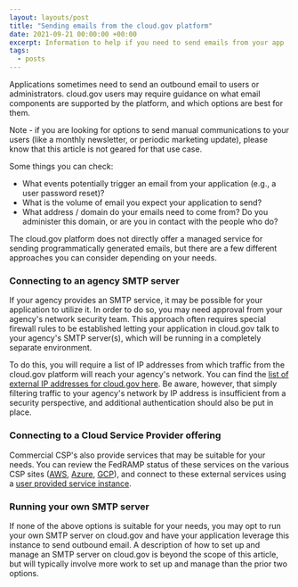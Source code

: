 ```yaml
---
layout: layouts/post
title: "Sending emails from the cloud.gov platform"
date: 2021-09-21 00:00:00 +00:00
excerpt: Information to help if you need to send emails from your app
tags:
  - posts
---
```


Applications sometimes need to send an outbound email to users or administrators. cloud.gov users may require guidance on what email components are supported by the platform, and which options are best for them.

Note - if you are looking for options to send manual communications to your users (like a monthly newsletter, or periodic marketing update), please know that this article is not geared for that use case.

Some things you can check:

- What events potentially trigger an email from your application (e.g., a user password reset)?
- What is the volume of email you expect your application to send?
- What address / domain do your emails need to come from? Do you administer this domain, or are you in contact with the people who do?

The cloud.gov platform does not directly offer a managed service for sending programmatically generated emails, but there are a few different approaches you can consider depending on your needs.

### Connecting to an agency SMTP server

If your agency provides an SMTP service, it may be possible for your application to utilize it. In order to do so, you may need approval from your agency's network security team. This approach often requires special firewall rules to be established letting your application in cloud.gov talk to your agency's SMTP server(s), which will be running in a completely separate environment.

To do this, you will require a list of IP addresses from which traffic from the cloud.gov platform will reach your agency's network. You can find the [list of external IP addresses for cloud.gov here](https://cloud.gov/docs/management/static-egress/#cloudgov-egress-ranges). Be aware, however, that simply filtering traffic to your agency's network by IP address is insufficient from a security perspective, and additional authentication should also be put in place.

### Connecting to a Cloud Service Provider offering

Commercial CSP's also provide services that may be suitable for your needs. You can review the FedRAMP status of these services on the various CSP sites ([AWS](https://aws.amazon.com/compliance/services-in-scope/), [Azure](https://docs.microsoft.com/en-us/azure/azure-government/compliance/azure-services-in-fedramp-auditscope), [GCP](https://cloud.google.com/security/compliance/fedramp)), and connect to these external services using a [user provided service instance](https://docs.cloudfoundry.org/devguide/services/user-provided.html).

### Running your own SMTP server

If none of the above options is suitable for your needs, you may opt to run your own SMTP server on cloud.gov and have your application leverage this instance to send outbound email. A description of how to set up and manage an SMTP server on cloud.gov is beyond the scope of this article, but will typically involve more work to set up and manage than the prior two options.
